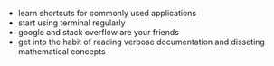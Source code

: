 

- learn shortcuts for commonly used applications
- start using terminal regularly
- google and stack overflow are your friends
- get into the habit of reading verbose documentation and disseting mathematical concepts
